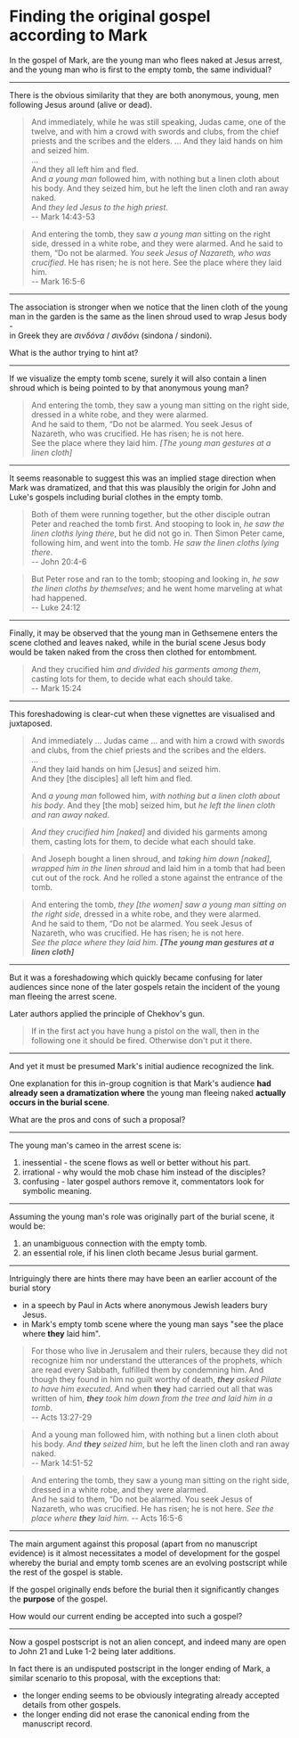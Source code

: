 # Finding the original gospel according to Mark

In the gospel of Mark, are the young man who flees naked at Jesus arrest,
and the young man who is first to the empty tomb, the same individual?

----

There is the obvious similarity that they are both anonymous, young, men 
following Jesus around (alive or dead). 

> And immediately, while he was still speaking, Judas came, one of the twelve, and with him a crowd with swords and clubs, from the chief priests and the scribes and the elders. 
... 
And they laid hands on him and seized him.  
...  
And they all left him and fled.  
And _a young man_ followed him, with nothing but a linen cloth about his body. And they seized him, but he left the linen cloth and ran away naked.  
And _they led Jesus to the high priest_.  
-- Mark 14:43-53

> And entering the tomb, they saw _a young man_ sitting on the right side, dressed in a white robe, and they were alarmed. 
And he said to them, “Do not be alarmed. _You seek Jesus of Nazareth, who was crucified_. 
He has risen; he is not here. See the place where they laid him.  
-- Mark 16:5-6

----

The association is stronger when we notice that the linen cloth of the young man in the garden 
is the same as the linen shroud used to wrap Jesus body -  
in Greek they are *σινδόνα* / *σινδόνι* (sindona / sindoni). 

What is the author trying to hint at?

----

If we visualize the empty tomb scene, 
surely it will also contain a linen shroud which is being pointed to by that anonymous young man?

> And entering the tomb, they saw a young man sitting on the right side, dressed in a white robe, and they were alarmed.  
And he said to them,
“Do not be alarmed. You seek Jesus of Nazareth, who was crucified. He has risen; he is not here.  
See the place where they laid him. _[The young man gestures at a linen cloth]_  

----

It seems reasonable to suggest this was an implied stage direction when Mark was dramatized, 
and that this was plausibly the origin for John and Luke's gospels including burial clothes in the empty tomb. 

>  Both of them were running together, but the other disciple outran Peter and reached the tomb first. 
And stooping to look in, _he saw the linen cloths lying there_, but he did not go in. 
Then Simon Peter came, following him, and went into the tomb. _He saw the linen cloths lying there_.  
-- John 20:4-6

> But Peter rose and ran to the tomb; stooping and looking in, _he saw the linen cloths by themselves_; 
and he went home marveling at what had happened.  
-- Luke 24:12

----

Finally, it may be observed that the young man in Gethsemene enters the scene clothed and leaves naked,
while in the burial scene Jesus body would be taken naked from the cross then clothed for entombment. 

> And they crucified him _and divided his garments among them_, casting lots for them, to decide what each should take.  
-- Mark 15:24

----

This foreshadowing is clear-cut when these vignettes are visualised and juxtaposed. 

> And immediately ... Judas came ... and with him a crowd with swords and clubs, from the chief priests and the scribes and the elders.  
...  
And they laid hands on him [Jesus] and seized him.  
And they [the disciples] all left him and fled.  
>  
> And _a young man_ followed him, _with nothing but a linen cloth about his body_. 
And they [the mob] seized him, but _he left the linen cloth and ran away naked_.  

> _And they crucified him [naked]_ and divided his garments among them, casting lots for them, to decide what each should take.

> And Joseph bought a linen shroud, 
and _taking him down [naked], wrapped him in the linen shroud_
and laid him in a tomb that had been cut out of the rock. 
And he rolled a stone against the entrance of the tomb.

> And entering the tomb, _they [the women] saw a young man sitting on the right side_, dressed in a white robe, and they were alarmed.  
And he said to them,
“Do not be alarmed. You seek Jesus of Nazareth, who was crucified. He has risen; he is not here.  
_See the place where they laid him. **[The young man gestures at a linen cloth]**_

----

But it was a foreshadowing which quickly became confusing for later audiences 
since none of the later gospels retain the incident of the young man fleeing the arrest scene.  

Later authors applied the principle of Chekhov's gun.

> If in the first act you have hung a pistol on the wall, then in the following one it should be fired. 
Otherwise don't put it there.

----

And yet it must be presumed Mark's initial audience recognized the link.  

One explanation for this in-group cognition is that Mark's audience 
**had already seen a dramatization where** 
the young man fleeing naked **actually occurs in the burial scene**.

What are the pros and cons of such a proposal? 

----

The young man's cameo in the arrest scene is:

1. inessential - the scene flows as well or better without his part.
2. irrational - why would the mob chase him instead of the disciples?
3. confusing - later gospel authors remove it, commentators look for symbolic meaning.

----

Assuming the young man's role was originally part of the burial scene, it would be:

1. an unambiguous connection with the empty tomb.
2. an essential role, if his linen cloth became Jesus burial garment.

----

Intriguingly there are hints there may have been an earlier account of the burial story

- in a speech by Paul in Acts where anonymous Jewish leaders bury Jesus.
- in Mark's empty tomb scene where the young man says "see the place where **they** laid him".

> For those who live in Jerusalem and their rulers, because they did not recognize him nor understand the utterances of the prophets, which are read every Sabbath, fulfilled them by condemning him. 
And though they found in him no guilt worthy of death, _**they** asked Pilate to have him executed_. 
And when **they** had carried out all that was written of him, 
_**they** took him down from the tree and laid him in a tomb_.  
-- Acts 13:27-29

> And a young man followed him, with nothing but a linen cloth about his body. 
_And **they** seized him_, but he left the linen cloth and ran away naked.  
-- Mark 14:51-52

> And entering the tomb, they saw a young man sitting on the right side, dressed in a white robe, and they were alarmed.  
And he said to them, “Do not be alarmed. You seek Jesus of Nazareth, who was crucified. He has risen; he is not here. 
_See the place where **they** laid him_.
-- Acts 16:5-6

----

The main argument against this proposal
(apart from no manuscript evidence)
is it almost necessitates a model of development for the gospel 
whereby the burial and empty tomb scenes are an evolving postscript 
while the rest of the gospel is stable. 

If the gospel originally ends before the burial 
then it significantly changes the **purpose** of the gospel.  

How would our current ending be accepted into such a gospel?

----

Now a gospel postscript is not an alien concept,
and indeed many are open to John 21 and Luke 1-2 being later additions.  

In fact there is an undisputed postscript in the longer ending of Mark, 
a similar scenario to this proposal, with the exceptions that:

- the longer ending seems to be obviously integrating already accepted details from other gospels.
- the longer ending did not erase the canonical ending from the manuscript record.

